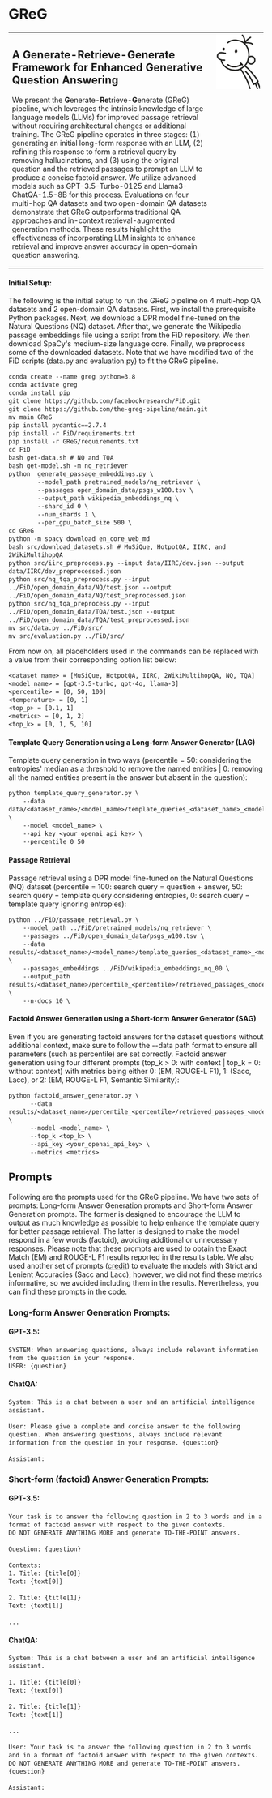 # GReG

<table style="border: none;">
  <tr>
    <td valign="top" width="80%">
      <h2>A Generate-Retrieve-Generate Framework for Enhanced Generative Question Answering</h2>
      <p>We present the <b>G</b>enerate-<b>Re</b>trieve-<b>G</b>enerate (GReG) pipeline, which leverages the intrinsic knowledge of large language models (LLMs) for improved passage retrieval without requiring architectural changes or additional training. The GReG pipeline operates in three stages: (1) generating an initial long-form response with an LLM, (2) refining this response to form a retrieval query by removing hallucinations, and (3) using the original question and the retrieved passages to prompt an LLM to produce a concise factoid answer. We utilize advanced models such as GPT-3.5-Turbo-0125 and Llama3-ChatQA-1.5-8B for this process. Evaluations on four multi-hop QA datasets and two open-domain QA datasets demonstrate that GReG outperforms traditional QA approaches and in-context retrieval-augmented generation methods. These results highlight the effectiveness of incorporating LLM insights to enhance retrieval and improve answer accuracy in open-domain question answering.</p>
    </td>
    <td valign="top" width="20%">
      <img src="src/greg.png" width="100%">
    </td>
  </tr>
</table>

#### Initial Setup:
The following is the initial setup to run the GReG pipeline on 4 multi-hop QA datasets and 2 open-domain QA datasets. First, we install the prerequisite Python packages. Next, we download a DPR model fine-tuned on the Natural Questions (NQ) dataset. After that, we generate the Wikipedia passage embeddings file using a script from the FiD repository. We then download SpaCy's medium-size language core. Finally, we preprocess some of the downloaded datasets. Note that we have modified two of the FiD scripts (data.py and evaluation.py) to fit the GReG pipeline.
```
conda create --name greg python=3.8
conda activate greg
conda install pip
git clone https://github.com/facebookresearch/FiD.git
git clone https://github.com/the-greg-pipeline/main.git
mv main GReG
pip install pydantic==2.7.4
pip install -r FiD/requirements.txt
pip install -r GReG/requirements.txt
cd FiD
bash get-data.sh # NQ and TQA
bash get-model.sh -m nq_retriever
python  generate_passage_embeddings.py \
        --model_path pretrained_models/nq_retriever \
        --passages open_domain_data/psgs_w100.tsv \
        --output_path wikipedia_embeddings_nq \
        --shard_id 0 \
        --num_shards 1 \
        --per_gpu_batch_size 500 \
cd GReG
python -m spacy download en_core_web_md
bash src/download_datasets.sh # MuSiQue, HotpotQA, IIRC, and 2WikiMultihopQA
python src/iirc_preprocess.py --input data/IIRC/dev.json --output data/IIRC/dev_preprocessed.json
python src/nq_tqa_preprocess.py --input ../FiD/open_domain_data/NQ/test.json --output ../FiD/open_domain_data/NQ/test_preprocessed.json
python src/nq_tqa_preprocess.py --input ../FiD/open_domain_data/TQA/test.json --output ../FiD/open_domain_data/TQA/test_preprocessed.json
mv src/data.py ../FiD/src/
mv src/evaluation.py ../FiD/src/
```

From now on, all placeholders used in the commands can be replaced with a value from their corresponding option list below:
```
<dataset_name> = [MuSiQue, HotpotQA, IIRC, 2WikiMultihopQA, NQ, TQA]
<model_name> = [gpt-3.5-turbo, gpt-4o, llama-3]
<percentile> = [0, 50, 100]
<temperature> = [0, 1]
<top_p> = [0.1, 1]
<metrics> = [0, 1, 2]
<top_k> = [0, 1, 5, 10]
```

#### Template Query Generation using a Long-form Answer Generator (LAG)
Template query generation in two ways (percentile = 50: considering the entropies' median as a threshold to remove the named entities | 0: removing all the named entities present in the answer but absent in the question):
```
python template_query_generator.py \
    --data data/<dataset_name>/<model_name>/template_queries_<dataset_name>_<model_name>_<percentile>_<temperature>_<top_p>.jsonl \
    --model <model_name> \
    --api_key <your_openai_api_key> \
    --percentile 0 50
```

#### Passage Retrieval
Passage retrieval using a DPR model fine-tuned on the Natural Questions (NQ) dataset (percentile = 100: search query = question + answer, 50: search query = template query considering entropies, 0: search query = template query ignoring entropies):
```
python ../FiD/passage_retrieval.py \
    --model_path ../FiD/pretrained_models/nq_retriever \
    --passages ../FiD/open_domain_data/psgs_w100.tsv \
    --data results/<dataset_name>/<model_name>/template_queries_<dataset_name>_<model_name>_<percentile>.jsonl \
    --passages_embeddings ../FiD/wikipedia_embeddings_nq_00 \
    --output_path results/<dataset_name>/percentile_<percentile>/retrieved_passages_<model_name>_nq.json \
    --n-docs 10 \
```

#### Factoid Answer Generation using a Short-form Answer Generator (SAG)
Even if you are generating factoid answers for the dataset questions without additional context, make sure to follow the --data path format to ensure all parameters (such as percentile) are set correctly. Factoid answer generation using four different prompts (top_k > 0: with context | top_k = 0: without context) with metrics being either 0: (EM, ROUGE-L F1), 1: (Sacc, Lacc), or 2: (EM, ROUGE-L F1, Semantic Similarity):
```
python factoid_answer_generator.py \
      --data results/<dataset_name>/percentile_<percentile>/retrieved_passages_<model_name>.json \
      --model <model_name> \
      --top_k <top_k> \
      --api_key <your_openai_api_key> \
      --metrics <metrics>
```

## Prompts
Following are the prompts used for the GReG pipeline. We have two sets of prompts: Long-form Answer Generation prompts and Short-form Answer Generation prompts. The former is designed to encourage the LLM to output as much knowledge as possible to help enhance the template query for better passage retrieval. The latter is designed to make the model respond in a few words (factoid), avoiding additional or unnecessary responses. Please note that these prompts are used to obtain the Exact Match (EM) and ROUGE-L F1 results reported in the results table. We also used another set of prompts ([credit](https://github.com/SamyAteia/bioasq)) to evaluate the models with Strict and Lenient Accuracies (Sacc and Lacc); however, we did not find these metrics informative, so we avoided including them in the results. Nevertheless, you can find these prompts in the code.

### Long-form Answer Generation Prompts:
#### GPT-3.5:
```
SYSTEM: When answering questions, always include relevant information from the question in your response.
USER: {question}
```
#### ChatQA:
```
System: This is a chat between a user and an artificial intelligence assistant.

User: Please give a complete and concise answer to the following question. When answering questions, always include relevant information from the question in your response. {question}

Assistant:
```

### Short-form (factoid) Answer Generation Prompts:
#### GPT-3.5:
```
Your task is to answer the following question in 2 to 3 words and in a format of factoid answer with respect to the given contexts.
DO NOT GENERATE ANYTHING MORE and generate TO-THE-POINT answers.

Question: {question}

Contexts:
1. Title: {title[0]}
Text: {text[0]}

2. Title: {title[1]}
Text: {text[1]}

...
```
#### ChatQA:
```
System: This is a chat between a user and an artificial intelligence assistant.

1. Title: {title[0]}
Text: {text[0]}

2. Title: {title[1]}
Text: {text[1]}

...

User: Your task is to answer the following question in 2 to 3 words and in a format of factoid answer with respect to the given contexts. DO NOT GENERATE ANYTHING MORE and generate TO-THE-POINT answers. {question}

Assistant:
```
